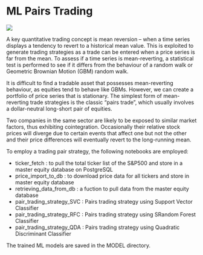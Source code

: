 # ML Pairs Trading
![](https://isquared.digital/assets/images/vol_bm_with_drift.png)

A key quantitative trading concept is mean reversion – when a time series displays a tendency to revert to a historical mean value. This is exploited to generate trading strategies as a trade can be entered when a price series is far from the mean. 
To assess if a time series is mean-reverting, a statistical test is performed to see if it differs from the behaviour of a random walk or Geometric Brownian Motion (GBM) random walk.

It is difficult to find a tradable asset that possesses mean-reverting behaviour, as equities tend to behave like GBMs. However, we can create a portfolio of price series that is stationary.
The simplest form of mean-reverting trade strategies is the classic “pairs trade”, which usually involves a dollar-neutral long-short pair of equities.

Two companies in the same sector are likely to be exposed to similar market factors, thus exhibiting cointegration. Occasionally their relative stock prices will diverge due to certain events that affect one but not the other and their price differences will eventually revert to the long-running mean.

To employ a trading pair strategy, the following notebooks are employed:

* ticker_fetch : to pull the total ticker list of the S&P500 and store in a master equity database on PostgreSQL
* price_import_to_db : to download price data for all tickers and store in master equity database
* retrieving_data_from_db : a fuction to pull data from the master equity database
* pair_trading_strategy_SVC : Pairs trading strategy using Support Vector Classifier
* pair_trading_strategy_RFC : Pairs trading strategy using SRandom Forest Classifier
* pair_trading_strategy_QDA : Pairs trading strategy using Quadratic Discriminant Classifier

The trained ML models are saved in the MODEL directory.